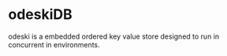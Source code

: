 # odeskiDB

odeski is a embedded ordered key value store designed to run in concurrent in environments.
